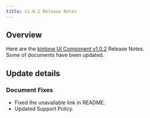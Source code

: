 ```yaml
---
title: v1.0.2 Release Notes
---
```


## Overview

Here are the [kintone UI Component v1.0.2](https://github.com/kintone-labs/kintone-ui-component/releases/tag/v1.0.2) Release Notes.  
Some of documents have been updated.

## Update details
### Document Fixes
- Fixed the unavailable link in README.
- Updated Support Policy.

